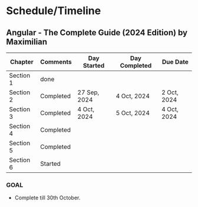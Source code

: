 # Schedule/Timeline

## Angular - The Complete Guide (2024 Edition) by Maximilian


| Chapter  | Comments | Day Started | Day Completed | Due Date
| ------------- | ------------- | ------------- | ------------- | ------------- |
| Section 1  | done  |
| Section 2  | Completed | 27 Sep, 2024 | 4 Oct, 2024 | 2 Oct, 2024
| Section 3  |  Completed  | 4 Oct, 2024 | 5 Oct, 2024 | 4 Oct, 2024
| Section 4  |   Completed |
| Section 5 | Completed |
| Section 6 | Started |


### GOAL
- Complete till 30th October.